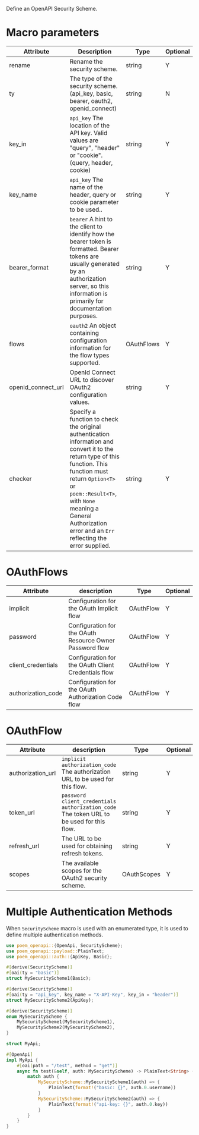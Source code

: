 Define an OpenAPI Security Scheme.

# Macro parameters

| Attribute          | Description                                                                                                                                                                                                                                                                       | Type       | Optional |
|--------------------|-----------------------------------------------------------------------------------------------------------------------------------------------------------------------------------------------------------------------------------------------------------------------------------|------------|----------|
| rename             | Rename the security scheme.                                                                                                                                                                                                                                                       | string     | Y        |
| ty                 | The type of the security scheme. (api_key, basic, bearer, oauth2, openid_connect)                                                                                                                                                                                                 | string     | N        |
| key_in             | `api_key` The location of the API key. Valid values are "query", "header" or "cookie". (query, header, cookie)                                                                                                                                                                    | string     | Y        |
| key_name           | `api_key` The name of the header, query or cookie parameter to be used..                                                                                                                                                                                                          | string     | Y        |
| bearer_format      | `bearer` A hint to the client to identify how the bearer token is formatted. Bearer tokens are usually generated by an authorization server, so this information is primarily for documentation purposes.                                                                         | string     | Y        |
| flows              | `oauth2` An object containing configuration information for the flow types supported.                                                                                                                                                                                             | OAuthFlows | Y        |
| openid_connect_url | OpenId Connect URL to discover OAuth2 configuration values.                                                                                                                                                                                                                       | string     | Y        |
| checker            | Specify a function to check the original authentication information and convert it to the return type of this function. This function must return `Option<T>` or `poem::Result<T>`, with `None` meaning a General Authorization error and an `Err` reflecting the error supplied. | string     | Y        |

# OAuthFlows

| Attribute          | description                                              | Type      | Optional |
|--------------------|----------------------------------------------------------|-----------|----------|
| implicit           | Configuration for the OAuth Implicit flow                | OAuthFlow | Y        |
| password           | Configuration for the OAuth Resource Owner Password flow | OAuthFlow | Y        |
| client_credentials | Configuration for the OAuth Client Credentials flow      | OAuthFlow | Y        |
| authorization_code | Configuration for the OAuth Authorization Code flow      | OAuthFlow | Y        |

# OAuthFlow

| Attribute         | description                                                                                  | Type        | Optional |
|-------------------|----------------------------------------------------------------------------------------------|-------------|----------|
| authorization_url | `implicit` `authorization_code` The authorization URL to be used for this flow.              | string      | Y        |
| token_url         | `password` `client_credentials` `authorization_code` The token URL to be used for this flow. | string      | Y        |
| refresh_url       | The URL to be used for obtaining refresh tokens.                                             | string      | Y        |
| scopes            | The available scopes for the OAuth2 security scheme.                                         | OAuthScopes | Y        |

# Multiple Authentication Methods

When `SecurityScheme` macro is used with an enumerated type, it is used to define multiple authentication methods.

```rust
use poem_openapi::{OpenApi, SecurityScheme};
use poem_openapi::payload::PlainText;
use poem_openapi::auth::{ApiKey, Basic};

#[derive(SecurityScheme)]
#[oai(ty = "basic")]
struct MySecurityScheme1(Basic);

#[derive(SecurityScheme)]
#[oai(ty = "api_key", key_name = "X-API-Key", key_in = "header")]
struct MySecurityScheme2(ApiKey);

#[derive(SecurityScheme)]
enum MySecurityScheme {
    MySecurityScheme1(MySecurityScheme1),
    MySecurityScheme2(MySecurityScheme2),
}

struct MyApi;

#[OpenApi]
impl MyApi {
    #[oai(path = "/test", method = "get")]
    async fn test(&self, auth: MySecurityScheme) -> PlainText<String> {
        match auth {
            MySecurityScheme::MySecurityScheme1(auth) => {
                PlainText(format!("basic: {}", auth.0.username))
            }
            MySecurityScheme::MySecurityScheme2(auth) => {
                PlainText(format!("api-key: {}", auth.0.key))
            }
        }
    }
}
```